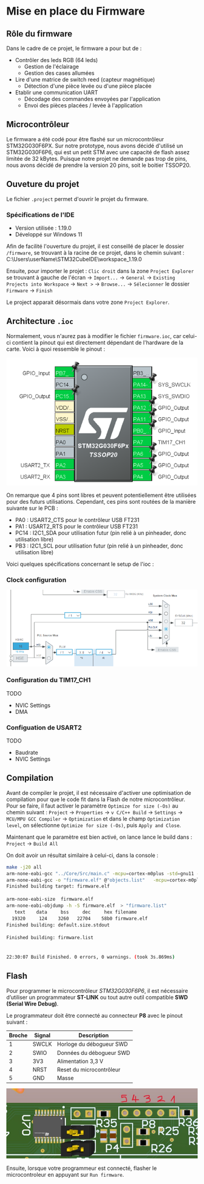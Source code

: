 # Mise en place du Firmware

## Rôle du firmware

Dans le cadre de ce projet, le firmware a pour but de :

- Contrôler des leds RGB (64 leds)
  - Gestion de l'éclairage
  - Gestion des cases allumées
- Lire d'une matrice de switch reed (capteur magnétique)
  - Détection d'une pièce levée ou d'une pièce placée
- Etablir une communication UART
  - Décodage des commandes envoyées par l'application
  - Envoi des pièces placées / levée à l'application

## Microcontrôleur

Le firmware a été codé pour être flashé sur un microcontrôleur STM32G030F6PX. 
Sur notre prototype, nous avons décidé d'utilisé un STM32G030F6P6, qui est un petit STM avec une capacité de flash assez limitée de 32 kBytes. 
Puisque notre projet ne demande pas trop de pins, nous avons décidé de prendre la version 20 pins, soit le boitier TSSOP20.

## Ouveture du projet

Le fichier `.project` permet d'ouvrir le projet du firmware. 

### Spécifications de l'IDE
- Version utilisée : 1.19.0
- Développé sur Windows 11

Afin de facilité l'ouverture du projet, il est conseillé de placer le dossier `/firmware`, se trouvant à la racine de ce projet, dans le chemin suivant :
C:\Users\userName\STM32CubeIDE\workspace_1.19.0

Ensuite, pour importer le projet : `Clic droit` dans la zone `Project Explorer` se trouvant à gauche de l'écran -> `Import...` -> `General` 
-> `Existing Projects into Workspace` -> `Next >` -> `Browse...` -> `Sélecionner` le dossier `Firmware` -> `Finish`

Le project apparait désormais dans votre zone `Project Explorer`.

## Architecture `.ioc`

Normalement, vous n'aurez pas à modifier le fichier `firmware.ioc`, car celui-ci contient la pinout qui est directement dépendant de l'hardware de la carte. Voici à quoi ressemble le pinout :

![img](../docs/img/ioc_pinout.png)

On remarque que 4 pins sont libres et peuvent potentiellement être utilisées pour des futurs utilisations. Cependant, ces pins sont routées de la manière suivante sur le PCB :
- PA0 : USART2_CTS pour le contrôleur USB FT231
- PA1 : USART2_RTS pour le contrôleur USB FT231
- PC14 : I2C1_SDA pour utilisation futur (pin relié à un pinheader, donc utilisation libre)
- PB3 : I2C1_SCL pour utilisation futur (pin relié à un pinheader, donc utilisation libre)

Voici quelques spécifications concernant le setup de l'ioc :

### Clock configuration

![](../docs/img/ioc_clock_config.png)

### Configuration du TIM17_CH1

TODO

- NVIC Settings
- DMA

### Configuation de USART2

TODO

- Baudrate
- NVIC Settings

## Compilation

Avant de compiler le projet, il est nécessaire d'activer une optimisation de compilation pour que le code fit dans la Flash de notre microcontrôleur. 
Pour se faire, il faut activer le paramètre `Optimize for size (-Os)` au chemin suivant : `Project` -> `Properties` -> `v C/C++ Build` -> `Settings` -> `MCU/MPU GCC Compiler` -> `Optimization`
et dans le champ `Optimization level`, on sélectionne `Optimize for size (-Os)`, puis `Apply and Close`.

Maintenant que le paramètre est bien activé, on lance lance le build dans : `Project` -> `Build All` 

On doit avoir un résultat similaire à celui-ci, dans la console :

```bash
make -j20 all 
arm-none-eabi-gcc "../Core/Src/main.c" -mcpu=cortex-m0plus -std=gnu11 -g3 -DDEBUG -DUSE_HAL_DRIVER -DSTM32G030xx -c -I../Core/Inc -I../Drivers/STM32G0xx_HAL_Driver/Inc -I../Drivers/STM32G0xx_HAL_Driver/Inc/Legacy -I../Drivers/CMSIS/Device/ST/STM32G0xx/Include -I../Drivers/CMSIS/Include -Os -ffunction-sections -fdata-sections -Wall -fstack-usage -fcyclomatic-complexity -MMD -MP -MF"Core/Src/main.d" -MT"Core/Src/main.o" --specs=nano.specs -mfloat-abi=soft -mthumb -o "Core/Src/main.o"
arm-none-eabi-gcc -o "firmware.elf" @"objects.list"   -mcpu=cortex-m0plus -T"C:\Users\thoma\STM32CubeIDE\workspace_1.19.0\firmware\STM32G030F6PX_FLASH.ld" --specs=nosys.specs -Wl,-Map="firmware.map" -Wl,--gc-sections -static --specs=nano.specs -mfloat-abi=soft -mthumb -Wl,--start-group -lc -lm -Wl,--end-group
Finished building target: firmware.elf
 
arm-none-eabi-size  firmware.elf 
arm-none-eabi-objdump -h -S firmware.elf  > "firmware.list"
   text	   data	    bss	    dec	    hex	filename
  19320	    124	   3260	  22704	   58b0	firmware.elf
Finished building: default.size.stdout
 
Finished building: firmware.list
 

22:30:07 Build Finished. 0 errors, 0 warnings. (took 3s.869ms)
```

## Flash

Pour programmer le microcontrôleur *STM32G030F6P6*, il est nécessaire d’utiliser un programmateur **ST-LINK** ou tout autre outil compatible **SWD (Serial Wire Debug)**.  

Le programmateur doit être connecté au connecteur **P8** avec le pinout suivant :

| Broche | Signal | Description                  |
|--------|---------|------------------------------|
| 1      | SWCLK   | Horloge du débogueur SWD     |
| 2      | SWIO    | Données du débogueur SWD     |
| 3      | 3V3     | Alimentation 3,3 V           |
| 4      | NRST    | Reset du microcontrôleur     |
| 5      | GND     | Masse                        |

![Schéma de connexion du programmateur](../docs/img/pinning_programmer.jpg)

Ensuite, lorsque votre programmeur est connecté, flasher le microcontroleur en appuyant sur `Run firmware`.
